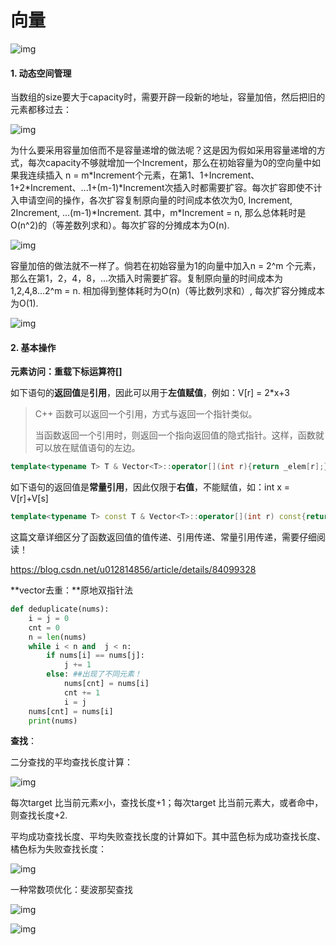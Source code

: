 # 向量

![img](https://pic3.zhimg.com/80/v2-03bb4b33e5a0f0f8da42ded343054d09_1440w.png)

#### 1. 动态空间管理

当数组的size要大于capacity时，需要开辟一段新的地址，容量加倍，然后把旧的元素都移过去：

![img](https://pic1.zhimg.com/80/v2-c5b0bde342f73c8ffb7e5f7fe65ab0b3_1440w.jpeg)

为什么要采用容量加倍而不是容量递增的做法呢？这是因为假如采用容量递增的方式，每次capacity不够就增加一个Increment，那么在初始容量为0的空向量中如果我连续插入 n = m*Increment个元素，在第1、1+Increment、1+2\*Increment、...1+(m-1)\*Increment次插入时都需要扩容。每次扩容即使不计入申请空间的操作，各次扩容复制原向量的时间成本依次为0, Increment, 2Increment, ...(m-1)\*Increment. 其中，m\*Increment = n, 那么总体耗时是O(n^2)的（等差数列求和）。每次扩容的分摊成本为O(n).

![img](https://pic1.zhimg.com/80/v2-22d86f866b658a30a8dc4b3b53d006f6_1440w.jpeg)

容量加倍的做法就不一样了。倘若在初始容量为1的向量中加入n = 2^m 个元素，那么在第1，2，4，8，...次插入时需要扩容。复制原向量的时间成本为1,2,4,8...2^m = n. 相加得到整体耗时为O(n)（等比数列求和）, 每次扩容分摊成本为O(1).  

![img](https://pic3.zhimg.com/80/v2-4a802f4d93ad5b31ef4a7b96a91be6c2_1440w.png)



#### 2. 基本操作

**元素访问：重载下标运算符[]**

如下语句的**返回值**是**引用**，因此可以用于**左值赋值**，例如：V[r] = 2*x+3

> C++ 函数可以返回一个引用，方式与返回一个指针类似。
>
> 当函数返回一个引用时，则返回一个指向返回值的隐式指针。这样，函数就可以放在赋值语句的左边。

```c++
template<typename T> T & Vector<T>::operator[](int r){return _elem[r];}
```

如下语句的返回值是**常量引用**，因此仅限于**右值**，不能赋值，如：int x = V[r]+V[s]

```c++
template<typename T> const T & Vector<T>::operator[](int r) const{return _elem[r];} 
```

这篇文章详细区分了函数返回值的值传递、引用传递、常量引用传递，需要仔细阅读！

https://blog.csdn.net/u012814856/article/details/84099328

**vector去重：**原地双指针法

```python
def deduplicate(nums):
    i = j = 0
    cnt = 0
    n = len(nums)
    while i < n and  j < n:
        if nums[i] == nums[j]:
            j += 1
        else: ##出现了不同元素！
            nums[cnt] = nums[i]
            cnt += 1
            i = j
    nums[cnt] = nums[i]
    print(nums)
```

**查找**： 

二分查找的平均查找长度计算：

![img](https://pica.zhimg.com/80/v2-39c6dc98c9247be4bc3737784785ad2a_1440w.jpeg)

每次target 比当前元素x小，查找长度+1；每次target 比当前元素大，或者命中，则查找长度+2.

平均成功查找长度、平均失败查找长度的计算如下。其中蓝色标为成功查找长度、橘色标为失败查找长度：

![img](https://pica.zhimg.com/80/v2-51004bbcccc4a81896a48fd770325296_1440w.jpeg)

一种常数项优化：斐波那契查找

![img](https://pica.zhimg.com/80/v2-98900764179b0008035ca7c1499ffcde_1440w.jpeg)

![img](https://pic2.zhimg.com/80/v2-04fc0d288e21d80d8808d0b8fdfa80d0_1440w.jpeg)

